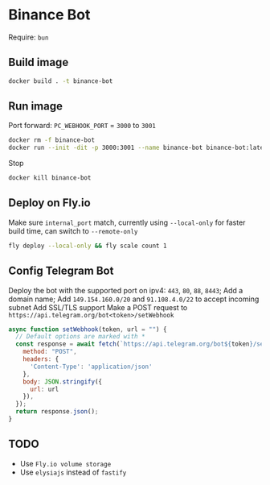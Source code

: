 # Binance Bot

Require: `bun`

## Build image

```sh
docker build . -t binance-bot
```

## Run image

Port forward: `PC_WEBHOOK_PORT` = `3000` to `3001`

```sh
docker rm -f binance-bot
docker run --init -dit -p 3000:3001 --name binance-bot binance-bot:latest
```

Stop

```sh
docker kill binance-bot
```

## Deploy on Fly.io

Make sure `internal_port` match, currently using `--local-only` for faster build time, can switch to `--remote-only`

```sh
fly deploy --local-only && fly scale count 1
```

## Config Telegram Bot

Deploy the bot with the supported port on ipv4: `443`, `80`, `88`, `8443`; Add a domain name;
Add `149.154.160.0/20` and `91.108.4.0/22` to accept incoming subnet
Add SSL/TLS support
Make a POST request to `https://api.telegram.org/bot<token>/setWebhook`

```js
async function setWebhook(token, url = "") {
  // Default options are marked with *
  const response = await fetch(`https://api.telegram.org/bot${token}/setWebhook`, {
    method: "POST",
    headers: {
      'Content-Type': 'application/json'
    },
    body: JSON.stringify({
      url: url
    }),
  });
  return response.json();
}
```

## TODO

- Use `Fly.io volume storage`
- Use `elysiajs` instead of `fastify`
